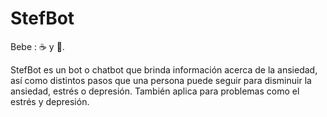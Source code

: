 # StefBot

Bebe : :coffee: y :dancer:.

StefBot es un bot o chatbot que brinda información acerca de la ansiedad, así como distintos pasos que una persona puede seguir para disminuir la ansiedad, estrés o depresión. También aplica para problemas como el estrés y depresión.
